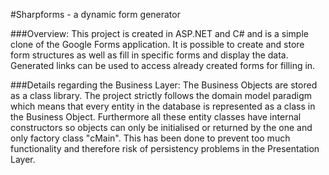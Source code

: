 #Sharpforms - a dynamic form generator

###Overview:
This project is created in ASP.NET and C# and is a simple clone of the Google Forms application. 
It is possible to create and store form structures as well as fill in specific forms and display the data.
Generated links can be used to access already created forms for filling in.

###Details regarding the Business Layer:
The Business Objects are stored as a class library. The project strictly follows the domain model 
paradigm which means that every entity in the database is represented as a class in the Business Object.
Furthermore all these entity classes have internal constructors so objects can only be initialised or
returned by the one and only factory class "cMain". This has been done to prevent too much functionality
and therefore risk of persistency problems in the Presentation Layer.
